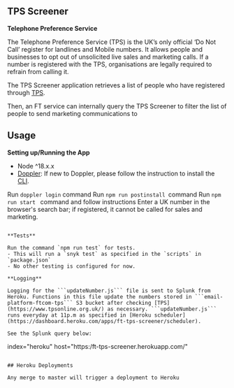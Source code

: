## TPS Screener

**Telephone Preference Service**

The Telephone Preference Service (TPS) is the UK’s only official ‘Do Not Call’ register for landlines and Mobile numbers.
It allows people and businesses to opt out of unsolicited live sales and marketing calls.
If a number is registered with the TPS, organisations are legally required to refrain from calling it.

The TPS Screener application retrieves a list of people who have registered through [TPS](https://www.tpsonline.org.uk/).

Then, an FT service can internally query the TPS Screener to filter the list of people to send marketing communications to

## Usage

**Setting up/Running the App**


- Node ^18.x.x
- [Doppler](https://github.com/Financial-Times/ip-ftlive-api#doppler---secrets-management): If new to Doppler, please follow the instruction to install the [CLI](https://docs.doppler.com/docs/install-cli).

Run `doppler login` command
Run `npm run postinstall `command
Run `npm run start ` command and follow instructions
Enter a UK number in the browser's search bar; if registered, it cannot be called for sales and marketing.

```

**Tests**

Run the command `npm run test` for tests.  
- This will run a `snyk test` as specified in the `scripts` in `package.json`  
- No other testing is configured for now.

**Logging**

Logging for the ```updateNumber.js``` file is sent to Splunk from Heroku. Functions in this file update the numbers stored in ```email-platform-ftcom-tps``` S3 bucket after checking [TPS](https://www.tpsonline.org.uk/) as necessary. ```updateNumber.js``` runs everyday at 11p.m as specified in [Heroku scheduler](https://dashboard.heroku.com/apps/ft-tps-screener/scheduler).  

See the Splunk query below:

```
index="heroku" host="https:/ft-tps-screener.herokuapp.com/"
```

## Heroku Deployments

Any merge to master will trigger a deployment to Heroku
